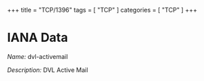 +++
title = "TCP/1396"
tags = [ "TCP" ]
categories = [ "TCP" ]
+++

# IANA Data

_Name:_ dvl-activemail

_Description:_ DVL Active Mail

